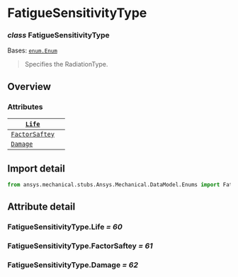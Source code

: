 <a id="fatiguesensitivitytype"></a>

# FatigueSensitivityType

<a id="FatigueSensitivityType"></a>

### *class* FatigueSensitivityType

Bases: [`enum.Enum`](https://docs.python.org/3/library/enum.html#enum.Enum)

> Specifies the RadiationType.

> <!-- !! processed by numpydoc !! -->

<a id="overview"></a>

## Overview

### Attributes

| [`Life`](#FatigueSensitivityType.Life)                 |    |
|--------------------------------------------------------|----|
| [`FactorSaftey`](#FatigueSensitivityType.FactorSaftey) |    |
| [`Damage`](#FatigueSensitivityType.Damage)             |    |

<a id="import-detail"></a>

## Import detail

```python
from ansys.mechanical.stubs.Ansys.Mechanical.DataModel.Enums import FatigueSensitivityType
```

<a id="attribute-detail"></a>

## Attribute detail

<a id="FatigueSensitivityType.Life"></a>

### FatigueSensitivityType.Life *= 60*

<a id="FatigueSensitivityType.FactorSaftey"></a>

### FatigueSensitivityType.FactorSaftey *= 61*

<a id="FatigueSensitivityType.Damage"></a>

### FatigueSensitivityType.Damage *= 62*
